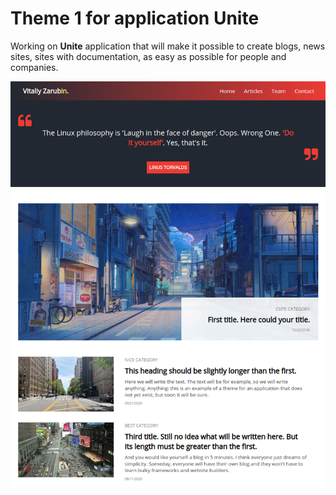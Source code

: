 Theme 1 for application **Unite**
===================

Working on **Unite** application that will make it possible to create blogs, news sites, sites with documentation, as easy as possible for people and companies.

![picture](data/preview2.png)